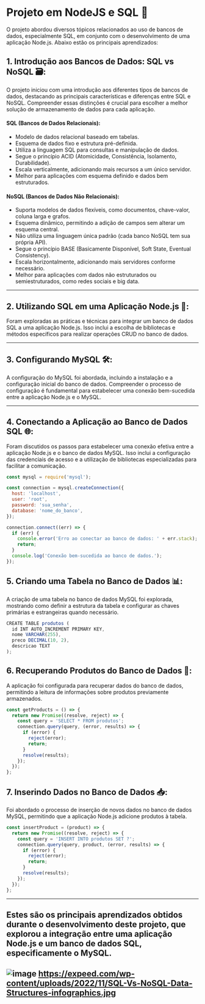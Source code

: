 # Projeto em NodeJS e SQL 🚀
O projeto abordou diversos tópicos relacionados ao uso de bancos de dados, especialmente SQL, em conjunto com o desenvolvimento de uma aplicação Node.js. Abaixo estão os principais aprendizados:

## 1. Introdução aos Bancos de Dados: SQL vs NoSQL 🗃️:
O projeto iniciou com uma introdução aos diferentes tipos de bancos de dados, destacando as principais características e diferenças entre SQL e NoSQL. Compreender essas distinções é crucial para escolher a melhor solução de armazenamento de dados para cada aplicação.
#### SQL (Bancos de Dados Relacionais):
- Modelo de dados relacional baseado em tabelas.
- Esquema de dados fixo e estrutura pré-definida.
- Utiliza a linguagem SQL para consultas e manipulação de dados.
- Segue o princípio ACID (Atomicidade, Consistência, Isolamento, Durabilidade).
- Escala verticalmente, adicionando mais recursos a um único servidor.
- Melhor para aplicações com esquema definido e dados bem estruturados.

#### NoSQL (Bancos de Dados Não Relacionais):
- Suporta modelos de dados flexíveis, como documentos, chave-valor, coluna larga e grafos.
- Esquema dinâmico, permitindo a adição de campos sem alterar um esquema central.
- Não utiliza uma linguagem única padrão (cada banco NoSQL tem sua própria API).
- Segue o princípio BASE (Basicamente Disponível, Soft State, Eventual Consistency).
- Escala horizontalmente, adicionando mais servidores conforme necessário.
- Melhor para aplicações com dados não estruturados ou semiestruturados, como redes sociais e big data.

---

## 2. Utilizando SQL em uma Aplicação Node.js 🚀:

Foram exploradas as práticas e técnicas para integrar um banco de dados SQL a uma aplicação Node.js. Isso inclui a escolha de bibliotecas e métodos específicos para realizar operações CRUD no banco de dados.

---

## 3. Configurando MySQL 🛠️:

A configuração do MySQL foi abordada, incluindo a instalação e a configuração inicial do banco de dados. Compreender o processo de configuração é fundamental para estabelecer uma conexão bem-sucedida entre a aplicação Node.js e o MySQL.

---

## 4. Conectando a Aplicação ao Banco de Dados SQL 🌐:

Foram discutidos os passos para estabelecer uma conexão efetiva entre a aplicação Node.js e o banco de dados MySQL. Isso inclui a configuração das credenciais de acesso e a utilização de bibliotecas especializadas para facilitar a comunicação.
~~~javascript
const mysql = require('mysql');

const connection = mysql.createConnection({
  host: 'localhost',
  user: 'root',
  password: 'sua_senha',
  database: 'nome_do_banco',
});

connection.connect((err) => {
  if (err) {
    console.error('Erro ao conectar ao banco de dados: ' + err.stack);
    return;
  }
  console.log('Conexão bem-sucedida ao banco de dados.');
});
~~~

## 5. Criando uma Tabela no Banco de Dados 📊:
A criação de uma tabela no banco de dados MySQL foi explorada, mostrando como definir a estrutura da tabela e configurar as chaves primárias e estrangeiras quando necessário.
~~~javascript
CREATE TABLE produtos (
  id INT AUTO_INCREMENT PRIMARY KEY,
  nome VARCHAR(255),
  preco DECIMAL(10, 2),
  descricao TEXT
);
~~~

## 6. Recuperando Produtos do Banco de Dados 🔄:
A aplicação foi configurada para recuperar dados do banco de dados, permitindo a leitura de informações sobre produtos previamente armazenados.
~~~javascript
const getProducts = () => {
  return new Promise((resolve, reject) => {
    const query = 'SELECT * FROM produtos';
    connection.query(query, (error, results) => {
      if (error) {
        reject(error);
        return;
      }
      resolve(results);
    });
  });
};
~~~

## 7. Inserindo Dados no Banco de Dados 📥:
Foi abordado o processo de inserção de novos dados no banco de dados MySQL, permitindo que a aplicação Node.js adicione produtos à tabela.
~~~javascript
const insertProduct = (product) => {
  return new Promise((resolve, reject) => {
    const query = 'INSERT INTO produtos SET ?';
    connection.query(query, product, (error, results) => {
      if (error) {
        reject(error);
        return;
      }
      resolve(results);
    });
  });
};
~~~

---
Estes são os principais aprendizados obtidos durante o desenvolvimento deste projeto, que explorou a integração entre uma aplicação Node.js e um banco de dados SQL, especificamente o MySQL.
---
![image](https://github.com/htamagnus/Node-JS/assets/85269068/f5423f2d-e42e-4c7d-a708-b6662f168eef)
https://expeed.com/wp-content/uploads/2022/11/SQL-Vs-NoSQL-Data-Structures-infographics.jpg
---
